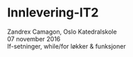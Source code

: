 # Innlevering-IT2
Zandrex Camagon, Oslo Katedralskole   
07 november 2016   
If-setninger, while/for løkker & funksjoner
